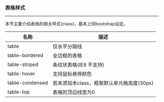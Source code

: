 ### 表格样式

---

本节主要介绍表格的相关样式\(class\)，基本上同bootstrap设定。

| 名称 | 描述 |
| --- | --- |
| table | 仅水平分隔线 |
| table-bordered | 全边框的表格 |
| table-striped | 条纹状表格\(IE8 不支持\) |
| table-hover | 支持鼠标悬停颜色 |
| table-condensed | 若未添加本class，框架默认单元格高度\(30px\) |
| table-top | 表格的顶边线宽为0 |

